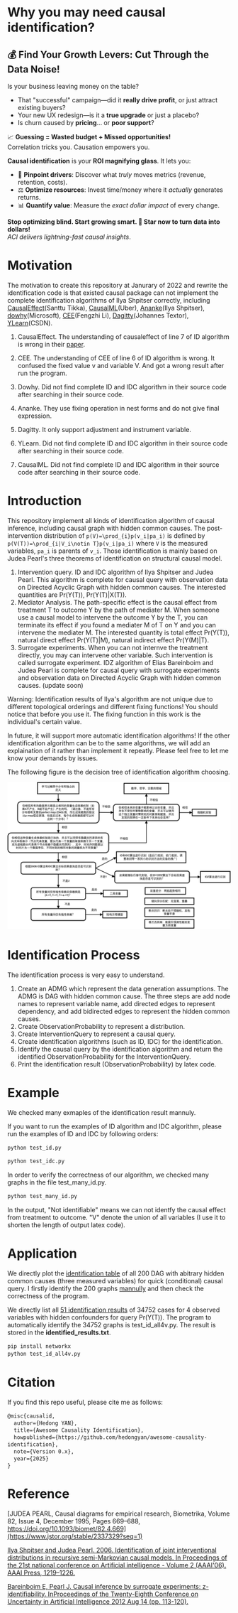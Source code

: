 # Why you may need causal identification?

## 💰 Find Your Growth Levers: Cut Through the Data Noise!

Is your business leaving money on the table?  
- That "successful" campaign—did it **really drive profit**, or just attract existing buyers?  
- Your new UX redesign—is it a **true upgrade** or just a placebo?  
- Is churn caused by **pricing**... or **poor support**?  

📈 **Guessing = Wasted budget + Missed opportunities!**  
Correlation tricks you. Causation empowers you.  

**Causal identification** is your **ROI magnifying glass**. It lets you:  
- 🎯 **Pinpoint drivers**: Discover what *truly* moves metrics (revenue, retention, costs).  
- ⚖️ **Optimize resources**: Invest time/money where it *actually* generates returns.  
- 📊 **Quantify value**: Measure the *exact dollar impact* of every change.  

**Stop optimizing blind. Start growing smart. 🚀 Star now to turn data into dollars!**  
*ACI delivers lightning-fast causal insights*.  

# Motivation

The motivation to create this repository at Janurary of 2022 and rewrite the identification code is that existed causal package can not implement the complete identification algorithms of Ilya Shpitser correctly, including [CausalEffect](https://github.com/santikka/causaleffect)(Santtu Tikka), [CausalML](https://causalml.readthedocs.io/en/latest/about.html)(Uber), [Ananke](https://ananke.readthedocs.io/en/latest/)(Ilya Shpitser), [dowhy](https://github.com/py-why/dowhy)(Microsoft), [CEE](https://github.com/L-F-Z/CEE)(Fengzhi Li), [Dagitty](https://www.dagitty.net/)(Johannes Textor), [YLearn](https://github.com/DataCanvasIO/YLearn)(CSDN). 

1. CausalEffect.
The understanding of causaleffect of line 7 of ID algorithm is wrong in their [paper](https://www.jstatsoft.org/article/view/v076i12/0). 

2. CEE.
The understanding of CEE of line 6 of ID algorithm is wrong. It confused the fixed value v and variable V. And got a wrong result after run the program. 

3. Dowhy.
Did not find complete ID and IDC algorithm in their source code after searching in their source code. 

4. Ananke.
They use fixing operation in nest forms and do not give final expression. 

5. Dagitty.
It only support adjustment and instrument variable.

6. YLearn.
Did not find complete ID and IDC algorithm in their source code after searching in their source code. 

7. CausalML.
Did not find complete ID and IDC algorithm in their source code after searching in their source code. 

# Introduction

This repository implement all kinds of identification algorithm of causal inference, including causal graph with hidden common causes. The post-intervention distribution of `p(V)=\prod_{i}p(v_i|pa_i)` is defined by `p(V(T))=\prod_{i|V_i\notin T}p(v_i|pa_i)` where `V` is the measured variables, `pa_i` is parents of `v_i`. Those identification is mainly based on Judea Pearl's three theorems of identification on structural causal model. 

1. Intervention query. ID and IDC algorithm of Ilya Shpitser and Judea Pearl. This algorithm is complete for causal query with observation data on Directed Acyclic Graph with hidden common causes. The interested quantities are Pr(Y(T)), Pr(Y(T)|X(T)). 
2. Mediator Analysis. The path-specific effect is the causal effect from treatment T to outcome Y by the path of mediater M. When someone use a causal model to intervene the outcome Y by the T, you can terminate its effect if you found a mediater M of T on Y and you can intervene the mediater M. The interested quantity is total effect Pr(Y(T)), natural direct effect Pr(Y(T)|M), natural indirect effect Pr(Y(M)|T). 
3. Surrogate experiments. When you can not internve the treatment directly, you may can intervene other variable. Such intervention is called surrogate experiment. IDZ algorithm of Elias Bareinboim and Judea Pearl is complete for causal query with surrogate experiments and observation data on Directed Acyclic Graph with hidden common causes. (update soon)

Warning: Identification results of Ilya's algorithm are not unique due to different topological orderings and different fixing functions! You should notice that before you use it. The fixing function in this work is the individual's certain value. 

In future, it will support more automatic identification algorithms! If the other identification algorithm can be to the same algorithms, we will add an explaination of it rather than implement it repeatly. Please feel free to let me know your demands by issues. 

The following figure is the decision tree of identification algorithm choosing. 

![Decision Tree of Identification Algorithm](figs/因果效应识别流程图.png)

# Identification Process

The identification process is very easy to understand. 

1. Create an ADMG which represent the data generation assumptions. The ADMG is DAG with hidden common cause. The three steps are add node names to represent variable name, add directed edges to represent dependency, and add bidirected edges to represent the hidden common causes. 
2. Create ObservationProbability to represent a distribution. 
3. Create InterventionQuery to represent a causal query. 
4. Create identification algorithms (such as ID, IDC) for the identification.
5. Identify the causal query by the identification algorithm and return the identified ObservationProbability for the InterventionQuery. 
6. Print the identification result (ObservationProbability) by latex code. 

# Example

We checked many exmaples of the identification result mannuly. 

If you want to run the examples of ID algorithm and IDC algorithm, please run the examples of ID and IDC by following orders:

```python
python test_id.py
```

```python
python test_idc.py
```

In order to verify the correctness of our algorithm, we checked many graphs in the file test_many_id.py. 

```python
python test_many_id.py
```

In the output, "Not identifiable" means we can not identfy the causal effect from treatment to outcome. "V" denote the union of all variables (I use it to shorten the length of output latex code).

# Application

We directly plot the [identification table](https://hedongyan.github.io/files/id3.html) of all 200 DAG with abitrary hidden common causes (three measured variables) for quick (conditional) causal query. I firstly identify the 200 graphs [mannully](https://hedongyan.github.io/files/myuai2022.pdf) and then check the correctness of the program. 

We directly list all [51 identification results](https://hedongyan.github.io/files/id4.pdf) of 34752 cases for 4 observed variables with hidden confounders for query Pr(Y(T)). The program to automatically identify the 34752 graphs is test_id_all4v.py. The result is stored in the **identified_results.txt**.

```python
pip install networkx
python test_id_all4v.py
```

# Citation

If you find this repo useful, please cite me as follows:
```
@misc{causalid,
  author={Hedong YAN},
  title={Awesome Causality Identification},
  howpublished={https://github.com/hedongyan/awesome-causality-identification},
  note={Version 0.x},
  year={2025}
}
```

# Reference

[JUDEA PEARL, Causal diagrams for empirical research, Biometrika, Volume 82, Issue 4, December 1995, Pages 669–688, https://doi.org/10.1093/biomet/82.4.669](https://www.jstor.org/stable/2337329?seq=1)

[Ilya Shpitser and Judea Pearl. 2006. Identification of joint interventional distributions in recursive semi-Markovian causal models. In Proceedings of the 21st national conference on Artificial intelligence - Volume 2 (AAAI'06). AAAI Press, 1219–1226.](https://dl.acm.org/doi/abs/10.5555/1597348.1597382)

[Bareinboim E, Pearl J. Causal inference by surrogate experiments: z-identifiability. InProceedings of the Twenty-Eighth Conference on Uncertainty in Artificial Intelligence 2012 Aug 14 (pp. 113-120).](https://dl.acm.org/doi/abs/10.5555/3020652.3020668)
